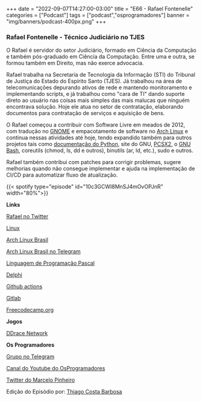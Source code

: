 +++
date = "2022-09-07T14:27:00-03:00"
title = "E66 - Rafael Fontenelle"
categories = ["Podcast"]
tags = ["podcast","osprogramadores"]
banner = "img/banners/podcast-400px.png"
+++

### Rafael Fontenelle - Técnico Judiciário no TJES

O Rafael é servidor do setor Judiciário, formado em Ciência da Computação e também pós-graduado em Ciência da Computação. Entre uma e outra, se formou também em Direito, mas não exerce advocacia.

Rafael trabalha na Secretaria de Tecnologia da Informação (STI) do Tribunal de Justiça do Estado do Espírito Santo (TJES). Já trabalhou na área de telecomunicações depurando ativos de rede e mantendo monitoramento e implementando scripts, e já trabalhou como "cara de TI" dando suporte direto ao usuário nas coisas mais simples das mais malucas que ninguém encontrava solução. Hoje ele atua no setor de contratação, elaborando documentos para contratação de serviços e aquisição de bens.

O Rafael começou a contribuir com Software Livre em meados de 2012, com tradução no [GNOME](https://br.gnome.org/) e empacotamento de software no [Arch Linux](https://www.archlinux-br.org/) e continua nessas atividades até hoje, tendo expandido também para outros projetos tais como [documentação do Python](https://docs.python.org/pt-br/3/index.html), site do GNU, [PCSX2](https://pcsx2.net/), o [GNU Bash](https://www.gnu.org/software/bash/), coreutils (chmod, ls, dd e outros), binutils (ar, ld, etc.), sudo e outros. 

Rafael também contribui com patches para corrigir problemas, sugere melhorias quando não consegue implementar e ajuda na implementação de CI/CD para automatizar fluxo de atualização.

{{< spotify type="episode" id="10c3GCWI8MnSJ4mOvOPJnR" width="80%">}}

**Links**

[Rafael no Twitter](https://twitter.com/rafaelffbr1?lang=en)

[Linux](https://www.linux.org/)

[Arch Linux Brasil](https://www.archlinux-br.org/)

[Arch Linux Brasil no Telegram](https://t.me/archlinuxbr)

[Linguagem de Programação Pascal](https://pt.wikipedia.org/wiki/Pascal_(linguagem_de_programa%C3%A7%C3%A3o))

[Delphi](https://en.wikipedia.org/wiki/Delphi_(software))

[Github actions](https://github.com/features/actions)

[Gitlab](https://about.gitlab.com/)

[Freecodecamp.org](https://www.freecodecamp.org/portuguese/learn/)

**Jogos**

[DDrace Network](https://ddnet.tw/)

**Os Programadores**

[Grupo no Telegram](https://t.me/osprogramadores)

[Canal do Youtube do OsProgramadores](https://www.youtube.com/channel/UCt_YNYGl6K5yNXlXEQDdwWg?view_as=subscriber)

[Twitter do Marcelo Pinheiro](https://twitter.com/mpinheir)

Edição do Episódio por: [Thiago Costa Barbosa](https://www.linkedin.com/in/ThiagoCostaBarbosa/)
